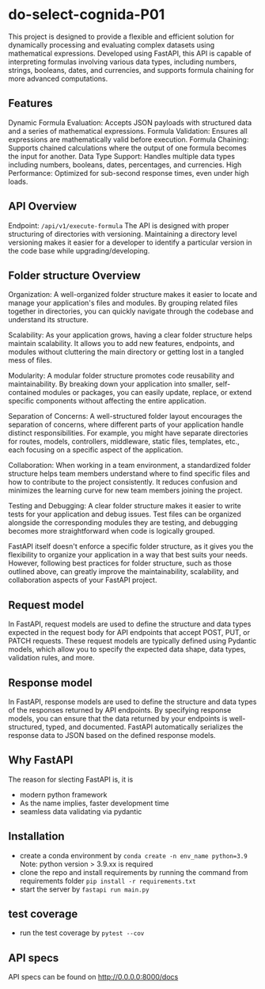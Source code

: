 # do-select-cognida-P01

This project is designed to provide a flexible and efficient solution for dynamically processing and evaluating complex datasets using mathematical expressions. Developed using FastAPI, this API is capable of interpreting formulas involving various data types, including numbers, strings, booleans, dates, and currencies, and supports formula chaining for more advanced computations.

## Features

Dynamic Formula Evaluation: Accepts JSON payloads with structured data and a series of mathematical expressions.
Formula Validation: Ensures all expressions are mathematically valid before execution.
Formula Chaining: Supports chained calculations where the output of one formula becomes the input for another.
Data Type Support: Handles multiple data types including numbers, booleans, dates, percentages, and currencies.
High Performance: Optimized for sub-second response times, even under high loads.

## API Overview

Endpoint: `/api/v1/execute-formula`
The API is designed with proper structuring of directories with versioning.
Maintaining a directory level versioning makes it easier for a developer to identify a particular version in the code base while upgrading/developing.

## Folder structure Overview

Organization: A well-organized folder structure makes it easier to locate and manage your application's files and modules. By grouping related files together in directories, you can quickly navigate through the codebase and understand its structure.

Scalability: As your application grows, having a clear folder structure helps maintain scalability. It allows you to add new features, endpoints, and modules without cluttering the main directory or getting lost in a tangled mess of files.

Modularity: A modular folder structure promotes code reusability and maintainability. By breaking down your application into smaller, self-contained modules or packages, you can easily update, replace, or extend specific components without affecting the entire application.

Separation of Concerns: A well-structured folder layout encourages the separation of concerns, where different parts of your application handle distinct responsibilities. For example, you might have separate directories for routes, models, controllers, middleware, static files, templates, etc., each focusing on a specific aspect of the application.

Collaboration: When working in a team environment, a standardized folder structure helps team members understand where to find specific files and how to contribute to the project consistently. It reduces confusion and minimizes the learning curve for new team members joining the project.

Testing and Debugging: A clear folder structure makes it easier to write tests for your application and debug issues. Test files can be organized alongside the corresponding modules they are testing, and debugging becomes more straightforward when code is logically grouped.

FastAPI itself doesn't enforce a specific folder structure, as it gives you the flexibility to organize your application in a way that best suits your needs. However, following best practices for folder structure, such as those outlined above, can greatly improve the maintainability, scalability, and collaboration aspects of your FastAPI project.

## Request model

In FastAPI, request models are used to define the structure and data types expected in the request body for API endpoints that accept POST, PUT, or PATCH requests. These request models are typically defined using Pydantic models, which allow you to specify the expected data shape, data types, validation rules, and more.

## Response model

In FastAPI, response models are used to define the structure and data types of the responses returned by API endpoints. By specifying response models, you can ensure that the data returned by your endpoints is well-structured, typed, and documented. FastAPI automatically serializes the response data to JSON based on the defined response models.

## Why FastAPI

The reason for slecting FastAPI is, it is

- modern python framework
- As the name implies, faster development time
- seamless data validating via pydantic

## Installation

- create a conda environment by
  `conda create -n env_name python=3.9`
  Note: python version > 3.9.xx is required
- clone the repo and install requirements by running the command from requirements folder
  `pip install -r requirements.txt`
- start the server by
  `fastapi run main.py`

## test coverage

- run the test coverage by
  `pytest --cov`

## API specs

API specs can be found on
http://0.0.0.0:8000/docs
